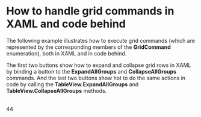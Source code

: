 # How to handle grid commands in XAML and code behind


<p>The following example illustrates how to execute grid commands (which are represented by the corresponding members of the <strong>GridCommand</strong> enumeration), both in XAML and in code behind.</p><p>The first two buttons show how to expand and collapse grid rows in XAML by binding a button to the <strong>ExpandAllGroups</strong> and <strong>CollapseAllGroups</strong> commands. And the last two buttons show hot to do the same actions in code by calling the <strong>TableView.ExpandAllGroups</strong> and <strong>TableView.CollapseAllGroups</strong> methods.</p>

<br/> 
44
